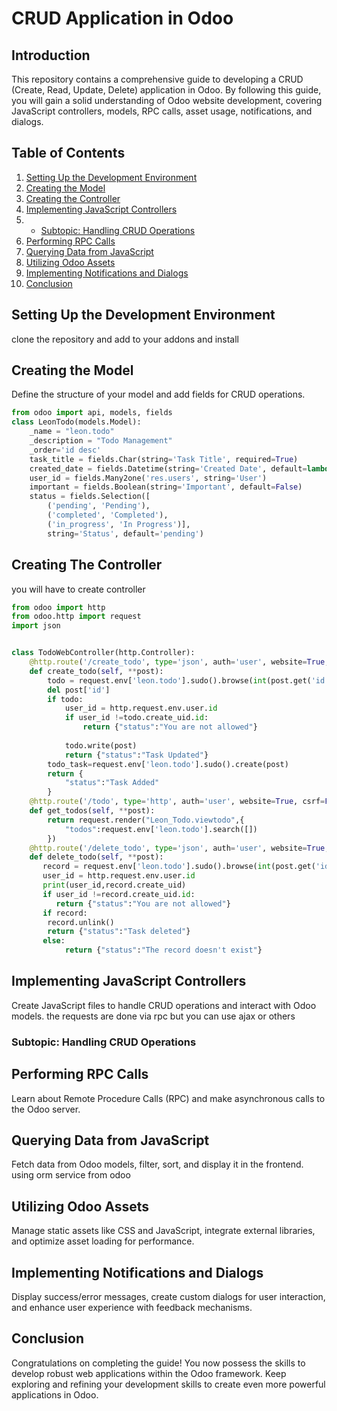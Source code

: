 # CRUD Application in Odoo

## Introduction

This repository contains a comprehensive guide to developing a CRUD (Create, Read, Update, Delete) application in Odoo. By following this guide, you will gain a solid understanding of Odoo website development, covering JavaScript controllers, models, RPC calls, asset usage, notifications, and dialogs.

## Table of Contents

1. [Setting Up the Development Environment](#setting-up-the-development-environment)
2. [Creating the Model](#creating-the-model)
3. [Creating the Controller](#creating-the-controller)
4. [Implementing JavaScript Controllers](#implementing-javascript-controllers)
5. - [Subtopic: Handling CRUD Operations](#subtopic-handling-crud-operations)
6. [Performing RPC Calls](#performing-rpc-calls)
7. [Querying Data from JavaScript](#querying-data-from-javascript)
8. [Utilizing Odoo Assets](#utilizing-odoo-assets)
9. [Implementing Notifications and Dialogs](#implementing-notifications-and-dialogs)
10. [Conclusion](#conclusion)

## Setting Up the Development Environment

clone the repository and add to your addons and install
## Creating the Model
Define the structure of your model and add fields for CRUD operations.
```python
from odoo import api, models, fields
class LeonTodo(models.Model):
    _name = "leon.todo"
    _description = "Todo Management"
    _order='id desc'
    task_title = fields.Char(string='Task Title', required=True)
    created_date = fields.Datetime(string='Created Date', default=lambda self: fields.Datetime.now())
    user_id = fields.Many2one('res.users', string='User')
    important = fields.Boolean(string='Important', default=False)
    status = fields.Selection([
        ('pending', 'Pending'),
        ('completed', 'Completed'),
        ('in_progress', 'In Progress')],
        string='Status', default='pending')
```
## Creating The Controller
you will have to create controller
```python
from odoo import http
from odoo.http import request
import json


class TodoWebController(http.Controller):
    @http.route('/create_todo', type='json', auth='user', website=True, csrf=False)
    def create_todo(self, **post):
        todo = request.env['leon.todo'].sudo().browse(int(post.get('id')))
        del post['id']
        if todo:
            user_id = http.request.env.user.id
            if user_id !=todo.create_uid.id:
                return {"status":"You are not allowed"}
               
            todo.write(post)
            return {"status":"Task Updated"}
        todo_task=request.env['leon.todo'].sudo().create(post)
        return {
            "status":"Task Added"
        }
    @http.route('/todo', type='http', auth='user', website=True, csrf=False)
    def get_todos(self, **post):
        return request.render("Leon_Todo.viewtodo",{
            "todos":request.env['leon.todo'].search([])
        })
    @http.route('/delete_todo', type='json', auth='user', website=True, csrf=False)
    def delete_todo(self, **post):
       record = request.env['leon.todo'].sudo().browse(int(post.get('id')))
       user_id = http.request.env.user.id
       print(user_id,record.create_uid)
       if user_id !=record.create_uid.id:
          return {"status":"You are not allowed"}
       if record:
        record.unlink()
        return {"status":"Task deleted"}
       else:
            return {"status":"The record doesn't exist"}
   ```
## Implementing JavaScript Controllers

Create JavaScript files to handle CRUD operations and interact with Odoo models. the requests are done via rpc but you can use ajax or others
### Subtopic: Handling CRUD Operations

## Performing RPC Calls

Learn about Remote Procedure Calls (RPC) and make asynchronous calls to the Odoo server.

## Querying Data from JavaScript

Fetch data from Odoo models, filter, sort, and display it in the frontend. using orm service from odoo

## Utilizing Odoo Assets

Manage static assets like CSS and JavaScript, integrate external libraries, and optimize asset loading for performance.

## Implementing Notifications and Dialogs

Display success/error messages, create custom dialogs for user interaction, and enhance user experience with feedback mechanisms.

## Conclusion

Congratulations on completing the guide! You now possess the skills to develop robust web applications within the Odoo framework. Keep exploring and refining your development skills to create even more powerful applications in Odoo.
